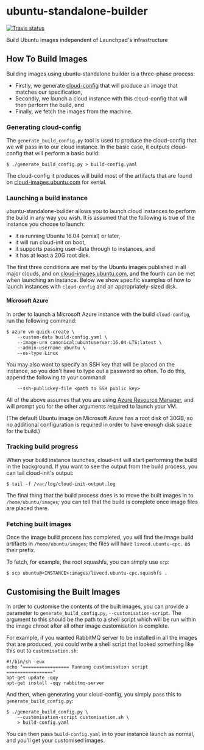 # ubuntu-standalone-builder

[![Travis status](https://travis-ci.org/OddBloke/ubuntu-standalone-builder.svg?branch=master)](https://travis-ci.org/OddBloke/ubuntu-standalone-builder)

Build Ubuntu images independent of Launchpad's infrastructure

## How To Build Images

Building images using ubuntu-standalone builder is a three-phase process:

* Firstly, we generate
  [cloud-config](http://cloudinit.readthedocs.io/en/latest/topics/format.html#cloud-config-data)
  that will produce an image that matches our specification,
* Secondly, we launch a cloud instance with this cloud-config that will
  then perform the build, and
* Finally, we fetch the images from the machine.

### Generating cloud-config

The `generate_build_config.py` tool is used to produce the cloud-config
that we will pass in to our cloud instance.  In the basic case, it
outputs cloud-config that will perform a basic build:

```
$ ./generate_build_config.py > build-config.yaml
```

The cloud-config it produces will build most of the artifacts that are
found on [cloud-images.ubuntu.com](http://cloud-images.ubuntu.com) for
xenial.

### Launching a build instance

ubuntu-standalone-builder allows you to launch cloud instances to
perform the build in any way you wish.  It is assumed that the
following is true of the instance you choose to launch:

* it is running Ubuntu 16.04 (xenial) or later,
* it will run cloud-init on boot,
* it supports passing user-data through to instances, and
* it has at least a 20G root disk.

The first three conditions are met by the Ubuntu images published in
all major clouds, and on
[cloud-images.ubuntu.com](http://cloud-images.ubuntu.com), and the
fourth can be met when launching an instance.  Below we
show specific examples of how to launch instances with `cloud-config`
and an appropriately-sized disk.

#### Microsoft Azure

In order to launch a Microsoft Azure instance with the build
`cloud-config`, run the following command:

```
$ azure vm quick-create \
    --custom-data build-config.yaml \
    --image-urn canonical:ubuntuserver:16.04-LTS:latest \
    --admin-username ubuntu \
    --os-type Linux
```

You may also want to specify an SSH key that will be placed on the
instance, so you don't have to type out a password so often.  To do
this, append the following to your command:

```
    --ssh-publickey-file <path to SSH public key>
```

All of the above assumes that you are using [Azure Resource
Manager](https://docs.microsoft.com/en-us/azure/azure-resource-manager/resource-group-overview),
and will prompt you for the other arguments required to launch your VM.

(The default Ubuntu image on Microsoft Azure has a root disk of 30GB, so
no additional configuration is required in order to have enough disk
space for the build.)

### Tracking build progress

When your build instance launches, cloud-init will start performing the
build in the background.  If you want to see the output from the build
process, you can tail cloud-init's output:

```
$ tail -f /var/log/cloud-init-output.log
```

The final thing that the build process does is to move the built images
in to `/home/ubuntu/images`; you can tell that the build is complete
once image files are placed there.

### Fetching built images

Once the image build process has completed, you will find the image
build artifacts in `/home/ubuntu/images`; the files will have
`livecd.ubuntu-cpc.` as their prefix.

To fetch, for example, the root squashfs, you can simply use `scp`:

```
$ scp ubuntu@<INSTANCE>:images/livecd.ubuntu-cpc.squashfs .
```

## Customising the Built Images

In order to customise the contents of the built images, you can provide
a parameter to `generate_build_config.py`, `--customisation-script`.
The argument to this should be the path to a shell script which will be
run within the image chroot after all other image customisation is
complete.

For example, if you wanted RabbitMQ server to be installed in all the
images that are produced, you could write a shell script that looked
something like this out to `customisation.sh`:

```
#!/bin/sh -eux
echo "================= Running customisation script ================="
apt-get update -qqy
apt-get install -qqy rabbitmq-server
```

And then, when generating your cloud-config, you simply pass this to
`generate_build_config.py`:

```
$ ./generate_build_config.py \
    --customisation-script customisation.sh \
    > build-config.yaml
```

You can then pass `build-config.yaml` in to your instance launch as
normal, and you'll get your customised images.
